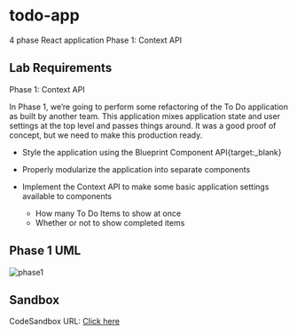 # todo-app


4 phase React application
Phase 1: Context API


## Lab Requirements

Phase 1: Context API

In Phase 1, we’re going to perform some refactoring of the To Do application as built by another team. This application mixes application state and user settings at the top level and passes things around. It was a good proof of concept, but we need to make this production ready.

- Style the application using the Blueprint Component API{target:_blank}

- Properly modularize the application into separate components

- Implement the Context API to make some basic application settings available to components

  - How many To Do Items to show at once
  - Whether or not to show completed items



## Phase 1 UML
![phase1]()

## Sandbox
CodeSandbox URL: [Click here]()